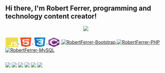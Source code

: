 ## Hi there, I'm Robert Ferrer, programming and technology content creator!
<div align="center">
  <a href="https://github.com/RobertFerrer">
  <img height="180em" src="https://github-readme-stats.vercel.app/api?username=robertferrer&show_icons=true&theme=dark&include_all_commits=true&count_private=true"/>
</div>
<div style="display: inline_block"><br>
  <img align="center" alt="RobertFerrer-Js" height="30" width="40" src="https://raw.githubusercontent.com/devicons/devicon/master/icons/javascript/javascript-plain.svg">
  <img align="center" alt="RobertFerrer-HTML" height="30" width="40" src="https://raw.githubusercontent.com/devicons/devicon/master/icons/html5/html5-original.svg">
  <img align="center" alt="RobertFerrer-CSS" height="30" width="40" src="https://raw.githubusercontent.com/devicons/devicon/master/icons/css3/css3-original.svg">
  <img align="center" alt="RobertFerrer-Csharp" height="30" width="40" src="https://raw.githubusercontent.com/devicons/devicon/master/icons/csharp/csharp-original.svg">  
      <img align="center" alt="RobertFerrer-Bootstrap" height="30" width="40" src="https://cdn.jsdelivr.net/gh/devicons/devicon/icons/bootstrap/bootstrap-original.svg">
    <img align="center" alt="RobertFerrer-PHP" height="30" width="40" src="https://cdn.jsdelivr.net/gh/devicons/devicon/icons/php/php-original.svg">
      <img align="center" alt="RobertFerrer-MySQL" height="30" width="40" src="https://cdn.jsdelivr.net/gh/devicons/devicon/icons/mysql/mysql-original-wordmark.svg">  
</div>
  
  ##
 
<div>
  <a href="https://www.instagram.com/ferrerrobertdev/" target="_blank"><img src="https://img.shields.io/badge/-Instagram-%23E4405F?style=for-the-badge&logo=instagram&logoColor=white" target="_blank"></a>
  <a href ="mailto:ferrerrobertdev@outlook.com"><img src="https://img.shields.io/badge/Microsoft_Outlook-0078D4?style=for-the-badge&logo=microsoft-outlook&logoColor=white"></a>
  <a href = "mailto:ferrerrobertdev@gmail.com"><img src="https://img.shields.io/badge/-Gmail-%23333?style=for-the-badge&logo=gmail&logoColor=white" target="_blank"></a>
  <a href="https://www.linkedin.com/in/robertferrerdev/" target="_blank"><img src="https://img.shields.io/badge/-LinkedIn-%230077B5?style=for-the-badge&logo=linkedin&logoColor=white" target="_blank"></a>
  <a href="https://api.whatsapp.com/send?phone=5514981409701&text=Robert%20Ferrer%20Dev" target="_blank"><img src="https://img.shields.io/badge/WhatsApp-25D366?style=for-the-badge&logo=whatsapp&logoColor=white"></a>
  <a href="https://t.me/RobertFerrer7" target="_blank"><img src="https://img.shields.io/badge/Telegram-2CA5E0?style=for-the-badge&logo=telegram&logoColor=white"></a>  
</div>

